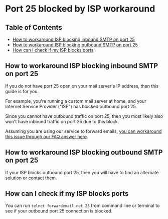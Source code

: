 # Port 25 blocked by ISP workaround


## Table of Contents

* [How to workaround ISP blocking inbound SMTP on port 25](#how-to-workaround-isp-blocking-inbound-smtp-on-port-25)
* [How to workaround ISP blocking outbound SMTP on port 25](#how-to-workaround-isp-blocking-outbound-smtp-on-port-25)
* [How can I check if my ISP blocks ports](#how-can-i-check-if-my-isp-blocks-ports)


## How to workaround ISP blocking inbound SMTP on port 25

If you do not have port 25 open on your mail server's IP address, then this guide is for you.

For example, you're running a custom mail server at home, and your Internet Service Provider ("ISP") has blocked outbound port 25.

Since you cannot have outbound traffic on port 25, then you most likely also won't have inbound traffic on port 25 due to this block.

Assuming you are using our service to forward emails, [you can workaround this issue through our FAQ answer here](/faq#can-i-forward-emails-to-ports-other-than-25-eg-if-my-isp-has-blocked-port-25).


## How to workaround ISP blocking outbound SMTP on port 25

If your ISP blocks outbound port 25, then you will have to find an alternate solution or contact them.


## How can I check if my ISP blocks ports

You can run `telnet forwardemail.net 25` from command line or terminal to see if your outbound port 25 connection is blocked.
